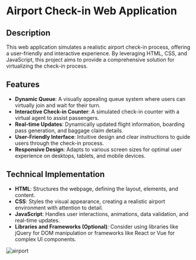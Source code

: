 # Airport Check-in Web Application

## Description

This web application simulates a realistic airport check-in process, offering a user-friendly and interactive experience. By leveraging HTML, CSS, and JavaScript, this project aims to provide a comprehensive solution for virtualizing the check-in process.

## Features

- **Dynamic Queue**: A visually appealing queue system where users can virtually join and wait for their turn.
- **Interactive Check-in Counter**: A simulated check-in counter with a virtual agent to assist passengers.
- **Real-time Updates**: Dynamically updated flight information, boarding pass generation, and baggage claim details.
- **User-Friendly Interface**: Intuitive design and clear instructions to guide users through the check-in process.
- **Responsive Design**: Adapts to various screen sizes for optimal user experience on desktops, tablets, and mobile devices.

## Technical Implementation

- **HTML**: Structures the webpage, defining the layout, elements, and content.
- **CSS**: Styles the visual appearance, creating a realistic airport environment with attention to detail.
- **JavaScript**: Handles user interactions, animations, data validation, and real-time updates.
- **Libraries and Frameworks (Optional)**: Consider using libraries like jQuery for DOM manipulation or frameworks like React or Vue for   complex UI components.


![airport](https://github.com/user-attachments/assets/ef7d49bb-4377-42d2-8187-cf605e5ed457)

